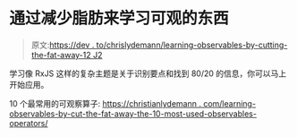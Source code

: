 # 通过减少脂肪来学习可观的东西

> 原文:[https://dev . to/chrislydemann/learning-observables-by-cutting-the-fat-away-12 J2](https://dev.to/chrislydemann/learning-observables-by-cutting-the-fat-away-12j2)

学习像 RxJS 这样的复杂主题是关于识别要点和找到 80/20 的信息，你可以马上开始应用。

10 个最常用的可观察算子:
[https://christianlydemann . com/learning-observables-by-cut-the-fat-away-the-10-most-used-observables-operators/](https://christianlydemann.com/learning-observables-by-cutting-the-fat-away-the-10-most-used-observable-operators/)